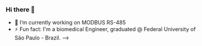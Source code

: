### Hi there 👋

- 🔭 I’m currently working on MODBUS RS-485
- ⚡ Fun fact: I'm a biomedical Engineer, graduated @ Federal University of São Paulo - Brazil.
-->
